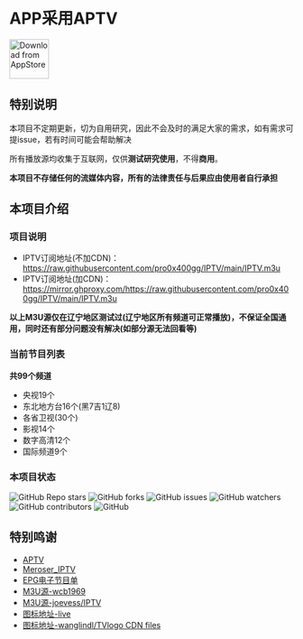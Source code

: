 # APP采用APTV
<a href='https://apps.apple.com/cn/app/aptv/id1630403500'><img height='70' alt='Download from AppStore' src='https://img.whalenas.com:283/image/202207141215375.png' /></a>

## 特别说明
本项目不定期更新，切为自用研究，因此不会及时的满足大家的需求，如有需求可提issue，若有时间可能会帮助解决

所有播放源均收集于互联网，仅供**测试研究使用**，不得**商用**。

**本项目不存储任何的流媒体内容，所有的法律责任与后果应由使用者自行承担**

## 本项目介绍
### 项目说明
- IPTV订阅地址(不加CDN)：https://raw.githubusercontent.com/pro0x400gg/IPTV/main/IPTV.m3u
- IPTV订阅地址(加CDN)：https://mirror.ghproxy.com/https://raw.githubusercontent.com/pro0x400gg/IPTV/main/IPTV.m3u

**以上M3U源仅在辽宁地区测试过(辽宁地区所有频道可正常播放)，不保证全国通用，同时还有部分问题没有解决(如部分源无法回看等)**

### 当前节目列表
**共99个频道**
* 央视19个
* 东北地方台16个(黑7吉1辽8)
* 各省卫视(30个)
* 影视14个
* 数字高清12个
* 国际频道9个

### 本项目状态
<p>
<img alt="GitHub Repo stars" src="https://img.shields.io/github/stars/pro0x400gg/IPTV">
<img alt="GitHub forks" src="https://img.shields.io/github/forks/pro0x400gg/IPTV">
<img alt="GitHub issues" src="https://img.shields.io/github/issues/pro0x400gg/IPTV">
<img alt="GitHub watchers" src="https://img.shields.io/github/watchers/pro0x400gg/IPTV">
<img alt="GitHub contributors" src="https://img.shields.io/github/contributors/pro0x400gg/IPTV">
<img alt="GitHub" src="https://img.shields.io/github/license/pro0x400gg/IPTV">
</p>

## 特别鸣谢
- <a href='https://github.com/Kimentanm/aptv'>APTV</a>
- <a href='https://github.com/nonomal/Meroser_IPTV?tab=readme-ov-file'>Meroser_IPTV</a>
- <a href='https://epg.erw.cc/'>EPG电子节目单</a>
- <a href='https://github.com/wcb1969/iptv'>M3U源-wcb1969</a>
- <a href='https://github.com/joevess/IPTV'>M3U源-joevess/IPTV</a>
- <a href='https://github.com/fanmingming/live/tree/main/tv'>图标地址-live</a>
- <a href='https://cdn.jsdelivr.net/gh/wanglindl/TVlogo@main/img/'>图标地址-wanglindl/TVlogo CDN files</a>
